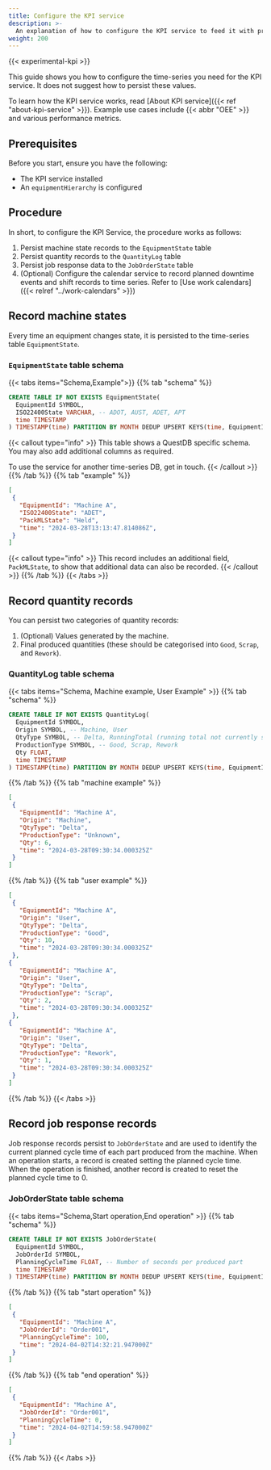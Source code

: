 ```yaml
---
title: Configure the KPI service
description: >-
  An explanation of how to configure the KPI service to feed it with process data
weight: 200
---
```


{{< experimental-kpi >}}

This guide shows you how to configure the time-series you need for the KPI service.
It does not suggest how to persist these values.

To learn how the KPI service works, read [About KPI service]({{< ref "about-kpi-service" >}}).
Example use cases include {{< abbr "OEE" >}} and various performance metrics.

## Prerequisites

Before you start, ensure you have the following:
- The KPI service installed
- An `equipmentHierarchy` is configured

## Procedure

In short, to configure the KPI Service, the procedure works as follows:

1. Persist machine state records to the `EquipmentState` table
1. Persist quantity records to the `QuantityLog` table
1. Persist job response data to the `JobOrderState` table
1. (Optional) Configure the calendar service to record planned downtime events and shift records to time series. Refer to [Use work calendars]({{< relref "../work-calendars" >}})

## Record machine states

Every time an equipment changes state, it is persisted to the time-series table `EquipmentState`.

### `EquipmentState` table schema

{{< tabs items="Schema,Example">}}
{{% tab "schema" %}}

```sql
CREATE TABLE IF NOT EXISTS EquipmentState(
  EquipmentId SYMBOL,
  ISO22400State VARCHAR, -- ADOT, AUST, ADET, APT
  time TIMESTAMP
) TIMESTAMP(time) PARTITION BY MONTH DEDUP UPSERT KEYS(time, EquipmentId);
```

{{< callout type="info" >}}
This table shows a QuestDB specific schema.
You may also add additional columns as required.

To use the service for another time-series DB, get in touch.
{{< /callout >}}
{{% /tab %}}
{{% tab "example" %}}

```json
[
 {
   "EquipmentId": "Machine A",
   "ISO22400State": "ADET",
   "PackMLState": "Held",
   "time": "2024-03-28T13:13:47.814086Z",
 }
]
```

{{< callout type="info" >}}
This record includes an additional field, `PackMLState`, to show that additional data can also be recorded.
{{< /callout >}}
{{% /tab %}}
{{< /tabs >}}

## Record quantity records

You can persist two categories of quantity records:

1. (Optional) Values generated by the machine.
1. Final produced quantities (these should be categorised into `Good`, `Scrap`, and `Rework`).

### QuantityLog table schema

{{< tabs items="Schema, Machine example, User Example" >}}
{{% tab "schema" %}}

```sql
CREATE TABLE IF NOT EXISTS QuantityLog(
  EquipmentId SYMBOL,
  Origin SYMBOL, -- Machine, User
  QtyType SYMBOL, -- Delta, RunningTotal (running total not currently supported)
  ProductionType SYMBOL, -- Good, Scrap, Rework
  Qty FLOAT,
  time TIMESTAMP
) TIMESTAMP(time) PARTITION BY MONTH DEDUP UPSERT KEYS(time, EquipmentId, Origin, QtyType, ProductionType);
```

{{% /tab %}}
{{% tab "machine example" %}}

```json
[
 {
   "EquipmentId": "Machine A",
   "Origin": "Machine",
   "QtyType": "Delta",
   "ProductionType": "Unknown",
   "Qty": 6,
   "time": "2024-03-28T09:30:34.000325Z"
 }
]
```

{{% /tab %}}
{{% tab "user example" %}}

```json
[
 {
   "EquipmentId": "Machine A",
   "Origin": "User",
   "QtyType": "Delta",
   "ProductionType": "Good",
   "Qty": 10,
   "time": "2024-03-28T09:30:34.000325Z"
 },
{
   "EquipmentId": "Machine A",
   "Origin": "User",
   "QtyType": "Delta",
   "ProductionType": "Scrap",
   "Qty": 2,
   "time": "2024-03-28T09:30:34.000325Z"
 },
{
   "EquipmentId": "Machine A",
   "Origin": "User",
   "QtyType": "Delta",
   "ProductionType": "Rework",
   "Qty": 1,
   "time": "2024-03-28T09:30:34.000325Z"
 }
]
```

{{% /tab %}}
{{< /tabs >}}

## Record job response records

Job response records persist to `JobOrderState` and are used to identify the current planned cycle time of each part produced from the machine.
When an operation starts, a record is created setting the planned cycle time.
When the operation is finished, another record is created to reset the planned cycle time to 0.

### JobOrderState table schema

{{< tabs items="Schema,Start operation,End operation" >}}
{{% tab "schema" %}}

```sql
CREATE TABLE IF NOT EXISTS JobOrderState(
  EquipmentId SYMBOL,
  JobOrderId SYMBOL,
  PlanningCycleTime FLOAT, -- Number of seconds per produced part
  time TIMESTAMP
) TIMESTAMP(time) PARTITION BY MONTH DEDUP UPSERT KEYS(time, EquipmentId, JobOrderId);
```

{{% /tab %}}
{{% tab "start operation" %}}

```json
[
 {
   "EquipmentId": "Machine A",
   "JobOrderId": "Order001",
   "PlanningCycleTime": 100, 
   "time": "2024-04-02T14:32:21.947000Z"
 }
]
```

{{% /tab %}}
{{% tab "end operation" %}}

```json
[
 {
   "EquipmentId": "Machine A",
   "JobOrderId": "Order001",
   "PlanningCycleTime": 0, 
   "time": "2024-04-02T14:59:58.947000Z"
 }
]
```

{{% /tab %}}
{{< /tabs >}}
 
